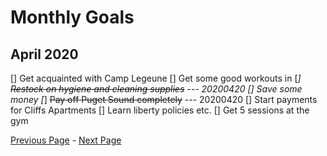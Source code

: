 Monthly Goals
=============

April 2020
----------

[] Get acquainted with Camp Legeune
[] Get some good workouts in
[*] ~~Restock on hygiene and cleaning supplies~~ --- 20200420
[] Save some money
[*] ~~Pay off Puget Sound completely~~ --- 20200420
[] Start payments for Cliffs Apartments
[] Learn liberty policies etc.
[] Get 5 sessions at the gym




[Previous Page](./weeklygoals.md) - [Next Page](./quarterlygoals.md)
